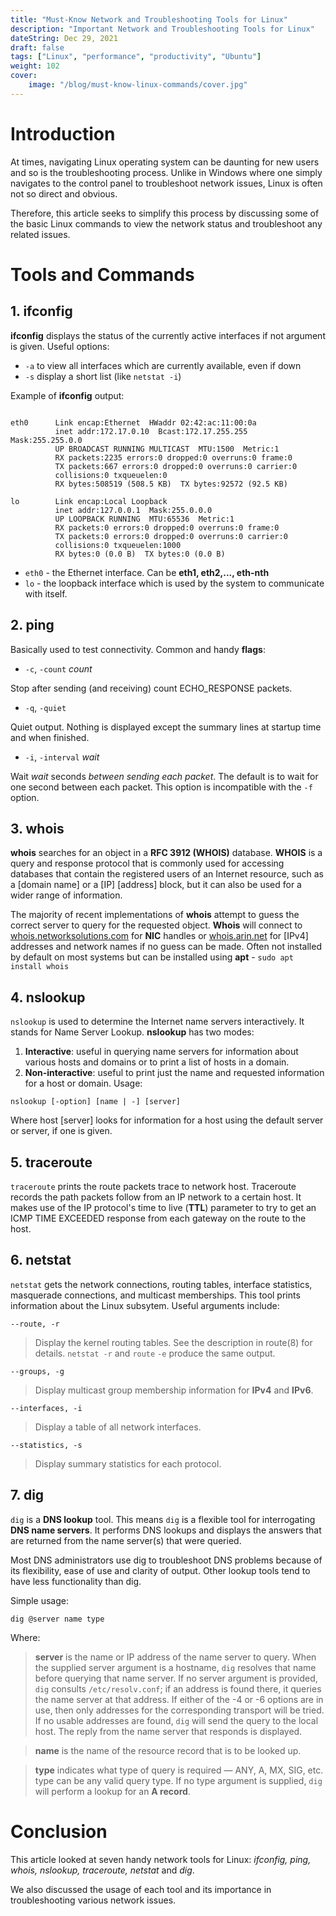 ```yaml
---
title: "Must-Know Network and Troubleshooting Tools for Linux"
description: "Important Network and Troubleshooting Tools for Linux"
dateString: Dec 29, 2021
draft: false
tags: ["Linux", "performance", "productivity", "Ubuntu"]
weight: 102
cover:
    image: "/blog/must-know-linux-commands/cover.jpg"
---
```



# Introduction
At times, navigating Linux operating system can be daunting for new users and so is the troubleshooting process. Unlike in Windows where one simply navigates to the control panel to troubleshoot network issues, Linux is often not so direct and obvious.

Therefore, this article seeks to simplify this process by discussing some of the basic Linux commands to view the network status and troubleshoot any related issues.

# Tools and Commands

## 1. ifconfig

**ifconfig** displays the status of the currently active interfaces if not argument is given.
Useful options:

- `-a` to view all interfaces which are currently available, even if down
- `-s` display a short list (like `netstat -i`)

Example of **ifconfig** output:

```terminal

eth0      Link encap:Ethernet  HWaddr 02:42:ac:11:00:0a  
          inet addr:172.17.0.10  Bcast:172.17.255.255  Mask:255.255.0.0
          UP BROADCAST RUNNING MULTICAST  MTU:1500  Metric:1
          RX packets:2235 errors:0 dropped:0 overruns:0 frame:0
          TX packets:667 errors:0 dropped:0 overruns:0 carrier:0
          collisions:0 txqueuelen:0 
          RX bytes:508519 (508.5 KB)  TX bytes:92572 (92.5 KB)

lo        Link encap:Local Loopback  
          inet addr:127.0.0.1  Mask:255.0.0.0
          UP LOOPBACK RUNNING  MTU:65536  Metric:1
          RX packets:0 errors:0 dropped:0 overruns:0 frame:0
          TX packets:0 errors:0 dropped:0 overruns:0 carrier:0
          collisions:0 txqueuelen:1000 
          RX bytes:0 (0.0 B)  TX bytes:0 (0.0 B)

```

- `eth0` - the Ethernet interface. Can be **eth1, eth2,..., eth-nth**
- `lo` - the loopback interface which is used by the system to communicate with itself.


## 2. ping

Basically used to test connectivity. Common and handy **flags**:

- `-c`, `-count` *count*

Stop after sending (and receiving) count ECHO_RESPONSE packets.

- `-q`, `-quiet`

Quiet output. Nothing is displayed except the summary lines at startup time and when finished.

- `-i`, `-interval` *wait*

Wait *wait* seconds *between sending each packet*. The default is to wait for one second between each packet. This option is incompatible with the `-f` option.


## 3. whois

**whois** searches for an object in a **RFC 3912 (WHOIS)** database.
**WHOIS** is a query and response protocol that is commonly used for accessing databases that contain the registered users of an Internet resource, such as a [domain name] or a [IP] [address] block, but it can also be used for a wider range of information.

The majority of recent implementations of **whois** attempt to guess the correct server to query for the requested object. **Whois** will connect to [whois.networksolutions.com](whois.networksolutions.com) for **NIC** handles or [whois.arin.net](whois.arin.net) for [IPv4] addresses and network names if no guess can be made.
Often not installed by default on most systems but can be installed using **apt** - `sudo apt install whois`


## 4. nslookup

`nslookup` is used to determine the Internet name servers interactively. It stands for Name Server Lookup.
**nslookup** has two modes:

1. **Interactive**: useful in querying name servers for information about 
various hosts and domains or to print a list of hosts in a domain.
2. **Non-interactive**: useful to print just the name and requested information for a host or domain.
Usage:

```terminal
nslookup [-option] [name | -] [server]
```

Where host [server] looks for information for a host using the default server or server, if one is given.

## 5. traceroute

`traceroute` prints the route packets trace to network host.
Traceroute records the path packets follow from an IP network to a certain host. It makes use of the IP protocol's time to live (**TTL**) parameter to try to get an ICMP TIME EXCEEDED response from each gateway on the route to the host.

## 6. netstat

`netstat` gets the network connections, routing tables, interface statistics, masquerade connections, and multicast memberships.
This tool prints information about the Linux subsytem. Useful arguments include:

```terminal
--route, -r
```

> Display the kernel routing tables. See the description in route(8) for details. `netstat -r` and `route`
`-e` produce the same output.

```terminal
--groups, -g
```

> Display multicast group membership information for **IPv4** and **IPv6**.

```terminal
--interfaces, -i
```

> Display a table of all network interfaces.

```terminal
--statistics, -s
```

> Display summary statistics for each protocol.

## 7. dig

`dig` is a **DNS lookup** tool. This means `dig` is a flexible tool for interrogating **DNS name servers**. It performs DNS lookups and displays the answers that are returned from the name server(s) that were queried.

Most DNS administrators use dig to troubleshoot DNS problems because of its flexibility, ease of use and clarity of output. Other lookup tools tend to have less functionality than dig.

Simple usage:

```terminal
dig @server name type
```

Where:
> **server** is the name or IP address of the name server to query. When the supplied server argument is a hostname, `dig` resolves that name before querying that name server.
If no server argument is provided, `dig` consults `/etc/resolv.conf`; if an address is found there, it queries the name server at that address. If either of the -4 or -6 options are in use, then only addresses for the corresponding transport will be tried. If no usable addresses are found, `dig` will send the query to the local host. The reply from the name server that responds is displayed.

> **name**
is the name of the resource record that is to be looked up.

> **type**
indicates what type of query is required — ANY, A, MX, SIG, etc. type can be any valid query type. If no type argument is supplied, `dig` will perform a lookup for an **A record**.

# Conclusion

This article looked at seven handy network tools for Linux: *ifconfig, ping, whois, nslookup, traceroute, netstat* and *dig*.

We also discussed the usage of each tool and its importance in troubleshooting various network issues.